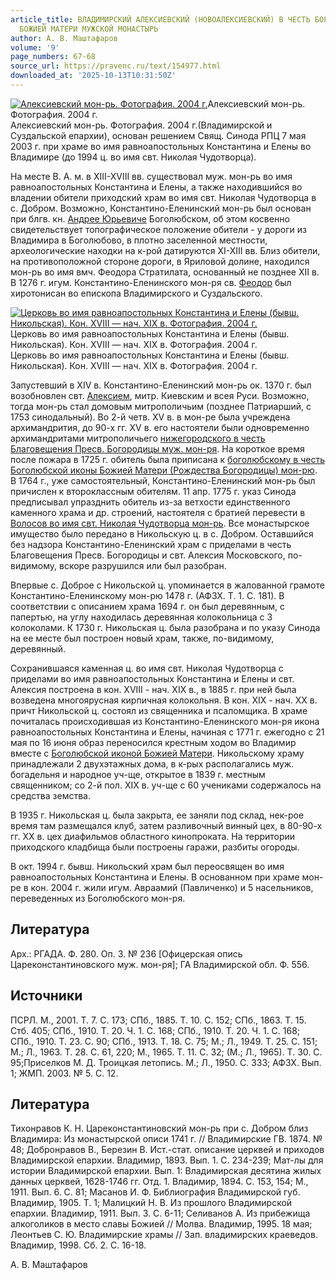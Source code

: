 ```yaml
---
article_title: ВЛАДИМИРСКИЙ АЛЕКСИЕВСКИЙ (НОВОАЛЕКСИЕВСКИЙ) В ЧЕСТЬ БОГОЛЮБСКОЙ ИКОНЫ
  БОЖИЕЙ МАТЕРИ МУЖСКОЙ МОНАСТЫРЬ
author: А. В. Маштафаров
volume: '9'
page_numbers: 67-68
source_url: https://pravenc.ru/text/154977.html
downloaded_at: '2025-10-13T10:31:50Z'
---
```


[![Алексиевский мон-рь. Фотография. 2004 г.](https://pravenc.ru/data/348/463/1234/i200.jpg "Кликните для увеличения картинки")](https://pravenc.ru/data/348/463/1234/i400.jpg)Алексиевский мон-рь. Фотография. 2004 г.  
Алексиевский мон-рь. Фотография. 2004 г.(Владимирской и Суздальской епархии), основан решением Свящ. Синода РПЦ 7 мая 2003 г. при храме во имя равноапостольных Константина и Елены во Владимире (до 1994 ц. во имя свт. Николая Чудотворца).

На месте В. А. м. в XIII-XVIII вв. существовал муж. мон-рь во имя равноапостольных Константина и Елены, а также находившийся во владении обители приходский храм во имя свт. Николая Чудотворца в с. Добром. Возможно, Константино-Еленинский мон-рь был основан при блгв. кн. [Андрее Юрьевиче](<https://pravenc.ru/text/Андрее Юрьевиче.html>) Боголюбском, об этом косвенно свидетельствует топографическое положение обители - у дороги из Владимира в Боголюбово, в плотно заселенной местности, археологические находки на к-рой датируются XI-XIII вв. Близ обители, на противоположной стороне дороги, в Яриловой долине, находился мон-рь во имя вмч. Феодора Стратилата, основанный не позднее XII в. В 1276 г. игум. Константино-Еленинского мон-ря св. [Феодор](https://pravenc.ru/text/Феодор.html) был хиротонисан во епископа Владимирского и Суздальского.

[![Церковь во имя равноапостольных Константина и Елены (бывш. Никольская). Кон. XVIII — нач. XIX в. Фотография. 2004 г.](https://pravenc.ru/data/665/463/1234/i200.jpg "Кликните для увеличения картинки")](https://pravenc.ru/data/665/463/1234/i400.jpg)Церковь во имя равноапостольных Константина и Елены (бывш. Никольская). Кон. XVIII — нач. XIX в. Фотография. 2004 г.  
Церковь во имя равноапостольных Константина и Елены (бывш. Никольская). Кон. XVIII — нач. XIX в. Фотография. 2004 г.

Запустевший в XIV в. Константино-Еленинский мон-рь ок. 1370 г. был возобновлен свт. [Алексием](https://pravenc.ru/text/Алексий.html), митр. Киевским и всея Руси. Возможно, тогда мон-рь стал домовым митрополичьим (позднее Патриарший, с 1753 синодальный). Во 2-й четв. XV в. в мон-ре была учреждена архимандрития, до 90-х гг. XV в. его настоятели были одновременно архимандритами митрополичьего [нижегородского в честь Благовещения Пресв. Богородицы муж. мон-ря](<https://pravenc.ru/text/БОГОЛЮБСКИЙ В ЧЕСТЬ ЯВЛЕНИЯ БОГОЛЮБСКОЙ ИКОНЫ БОЖИЕЙ МАТЕРИ (РОЖДЕСТВА БОГОРОДИЦЫ) МОНАСТЫРЬ.html>). На короткое время после пожара в 1725 г. обитель была приписана к [боголюбскому в честь Боголюбской иконы Божией Матери (Рождества Богородицы) мон-рю](<https://pravenc.ru/text/боголюбскому в честь Боголюбской иконы Божией Матери (Рождества Богородицы) мон-рю.html>). В 1764 г., уже самостоятельный, Константино-Еленинский мон-рь был причислен к второклассным обителям. 11 апр. 1775 г. указ Синода предписывал упразднить обитель из-за ветхости единственного каменного храма и др. строений, настоятеля с братией перевести в [Волосов во имя свт. Николая Чудотворца мон-рь](<https://pravenc.ru/text/ВОЛОСОВ ВО ИМЯ СВЯТИТЕЛЯ НИКОЛАЯ ЧУДОТВОРЦА ЖЕНСКИЙ МОНАСТЫРЬ.html>). Все монастырское имущество было передано в Никольскую ц. в с. Добром. Оставшийся без надзора Константино-Еленинский храм с приделами в честь Благовещения Пресв. Богородицы и свт. Алексия Московского, по-видимому, вскоре разрушился или был разобран.

Впервые с. Доброе с Никольской ц. упоминается в жалованной грамоте Константино-Еленинскому мон-рю 1478 г. (АФЗХ. Т. 1. С. 181). В соответствии с описанием храма 1694 г. он был деревянным, с папертью, на углу находилась деревянная колокольница с 3 колоколами. К 1730 г. Никольская ц. была разобрана и по указу Синода на ее месте был построен новый храм, также, по-видимому, деревянный.

Сохранившаяся каменная ц. во имя свт. Николая Чудотворца с приделами во имя равноапостольных Константина и Елены и свт. Алексия построена в кон. XVIII - нач. XIX в., в 1885 г. при ней была возведена многоярусная кирпичная колокольня. В кон. XIX - нач. XX в. причт Никольской ц. состоял из священника и псаломщика. В храме почиталась происходившая из Константино-Еленинского мон-ря икона равноапостольных Константина и Елены, начиная с 1771 г. ежегодно с 21 мая по 16 июня образ переносился крестным ходом во Владимир вместе с [Боголюбской иконой Божией Матери](<https://pravenc.ru/text/Боголюбской иконой Божией Матери.html>). Никольскому храму принадлежали 2 двухэтажных дома, в к-рых располагались муж. богадельня и народное уч-ще, открытое в 1839 г. местным священником; со 2-й пол. XIX в. уч-ще с 60 учениками содержалось на средства земства.

В 1935 г. Никольская ц. была закрыта, ее заняли под склад, нек-рое время там размещался клуб, затем разливочный винный цех, в 80-90-х гг. XX в. цех диафильмов областного кинопроката. На территории приходского кладбища были построены гаражи, разбиты огороды.

В окт. 1994 г. бывш. Никольский храм был переосвящен во имя равноапостольных Константина и Елены. В основанном при храме мон-ре в кон. 2004 г. жили игум. Авраамий (Павличенко) и 5 насельников, переведенных из Боголюбского мон-ря.

## Литература

Арх.: РГАДА. Ф. 280. Оп. 3. № 236 [Офицерская опись Цареконстантиновского муж. мон-ря]; ГА Владимирской обл. Ф. 556.

## Источники

ПСРЛ. М., 2001. Т. 7. С. 173; СПб., 1885. Т. 10. С. 152; СПб., 1863. Т. 15. Стб. 405; СПб., 1910. Т. 20. Ч. 1. С. 168; СПб., 1910. Т. 20. Ч. 1. С. 168; СПб., 1910. Т. 23. С. 90; СПб., 1913. Т. 18. С. 75; М.; Л., 1949. Т. 25. С. 151; М.; Л., 1963. Т. 28. С. 61, 220; М., 1965. Т. 11. С. 32; (М.; Л., 1965). Т. 30. С. 95;Приселков М. Д. Троицкая летопись. М.; Л., 1950. С. 333; АФЗХ. Вып. 1; ЖМП. 2003. № 5. С. 12.

## Литература

Тихонравов К. Н. Цареконстантиновский мон-рь при с. Добром близ Владимира: Из монастырской описи 1741 г. // Владимирские ГВ. 1874. № 48; Добронравов В., Березин В. Ист.-стат. описание церквей и приходов Владимирской епархии. Владимир, 1893. Вып. 1. С. 234-239; Мат-лы для истории Владимирской епархии. Вып. 1: Владимирская десятина жилых данных церквей, 1628-1746 гг. Отд. 1. Владимир, 1894. С. 153, 154; М., 1911. Вып. 6. С. 81; Масанов И. Ф. Библиография Владимирской губ. Владимир, 1905. Т. 1; Малицкий Н. В. Из прошлого Владимирской епархии. Владимир, 1911. Вып. 3. С. 6-11; Селиванов А. Из прибежища алкоголиков в место славы Божией // Молва. Владимир, 1995. 18 мая; Леонтьев С. Ю. Владимирские храмы // Зап. владимирских краеведов. Владимир, 1998. Сб. 2. С. 16-18.

А. В. Маштафаров
